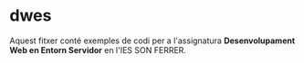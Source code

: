 # dwes
Aquest fitxer conté exemples de codi per a l'assignatura <b>Desenvolupament Web en Entorn Servidor</b> en l'IES SON FERRER.
